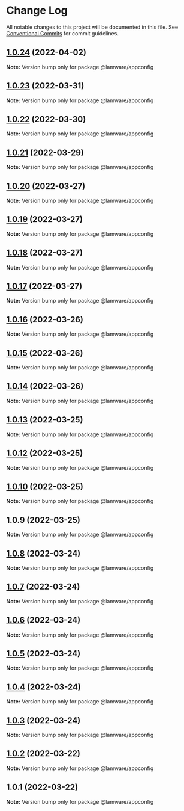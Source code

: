 # Change Log

All notable changes to this project will be documented in this file.
See [Conventional Commits](https://conventionalcommits.org) for commit guidelines.

## [1.0.24](https://github.com/evilkiwi/lamware/compare/@lamware/appconfig@1.0.23...@lamware/appconfig@1.0.24) (2022-04-02)

**Note:** Version bump only for package @lamware/appconfig





## [1.0.23](https://github.com/evilkiwi/lamware/compare/@lamware/appconfig@1.0.22...@lamware/appconfig@1.0.23) (2022-03-31)

**Note:** Version bump only for package @lamware/appconfig





## [1.0.22](https://github.com/evilkiwi/lamware/compare/@lamware/appconfig@1.0.21...@lamware/appconfig@1.0.22) (2022-03-30)

**Note:** Version bump only for package @lamware/appconfig





## [1.0.21](https://github.com/evilkiwi/lamware/compare/@lamware/appconfig@1.0.20...@lamware/appconfig@1.0.21) (2022-03-29)

**Note:** Version bump only for package @lamware/appconfig





## [1.0.20](https://github.com/evilkiwi/lamware/compare/@lamware/appconfig@1.0.19...@lamware/appconfig@1.0.20) (2022-03-27)

**Note:** Version bump only for package @lamware/appconfig





## [1.0.19](https://github.com/evilkiwi/lamware/compare/@lamware/appconfig@1.0.18...@lamware/appconfig@1.0.19) (2022-03-27)

**Note:** Version bump only for package @lamware/appconfig





## [1.0.18](https://github.com/evilkiwi/lamware/compare/@lamware/appconfig@1.0.17...@lamware/appconfig@1.0.18) (2022-03-27)

**Note:** Version bump only for package @lamware/appconfig





## [1.0.17](https://github.com/evilkiwi/lamware/compare/@lamware/appconfig@1.0.16...@lamware/appconfig@1.0.17) (2022-03-27)

**Note:** Version bump only for package @lamware/appconfig





## [1.0.16](https://github.com/evilkiwi/lamware/compare/@lamware/appconfig@1.0.15...@lamware/appconfig@1.0.16) (2022-03-26)

**Note:** Version bump only for package @lamware/appconfig





## [1.0.15](https://github.com/evilkiwi/lamware/compare/@lamware/appconfig@1.0.14...@lamware/appconfig@1.0.15) (2022-03-26)

**Note:** Version bump only for package @lamware/appconfig





## [1.0.14](https://github.com/evilkiwi/lamware/compare/@lamware/appconfig@1.0.13...@lamware/appconfig@1.0.14) (2022-03-26)

**Note:** Version bump only for package @lamware/appconfig





## [1.0.13](https://github.com/evilkiwi/lamware/compare/@lamware/appconfig@1.0.12...@lamware/appconfig@1.0.13) (2022-03-25)

**Note:** Version bump only for package @lamware/appconfig





## [1.0.12](https://github.com/evilkiwi/lamware/compare/@lamware/appconfig@1.0.10...@lamware/appconfig@1.0.12) (2022-03-25)

**Note:** Version bump only for package @lamware/appconfig





## [1.0.10](https://github.com/evilkiwi/lamware/compare/@lamware/appconfig@1.0.9...@lamware/appconfig@1.0.10) (2022-03-25)

**Note:** Version bump only for package @lamware/appconfig





## 1.0.9 (2022-03-25)

**Note:** Version bump only for package @lamware/appconfig





## [1.0.8](https://github.com/evilkiwi/lamware/compare/@lamware/appconfig@1.0.7...@lamware/appconfig@1.0.8) (2022-03-24)

**Note:** Version bump only for package @lamware/appconfig





## [1.0.7](https://github.com/evilkiwi/lamware/compare/@lamware/appconfig@1.0.6...@lamware/appconfig@1.0.7) (2022-03-24)

**Note:** Version bump only for package @lamware/appconfig





## [1.0.6](https://github.com/evilkiwi/lamware/compare/@lamware/appconfig@1.0.5...@lamware/appconfig@1.0.6) (2022-03-24)

**Note:** Version bump only for package @lamware/appconfig





## [1.0.5](https://github.com/evilkiwi/lamware/compare/@lamware/appconfig@1.0.4...@lamware/appconfig@1.0.5) (2022-03-24)

**Note:** Version bump only for package @lamware/appconfig





## [1.0.4](https://github.com/evilkiwi/lamware/compare/@lamware/appconfig@1.0.3...@lamware/appconfig@1.0.4) (2022-03-24)

**Note:** Version bump only for package @lamware/appconfig





## [1.0.3](https://github.com/evilkiwi/lamware/compare/@lamware/appconfig@1.0.2...@lamware/appconfig@1.0.3) (2022-03-24)

**Note:** Version bump only for package @lamware/appconfig





## [1.0.2](https://github.com/evilkiwi/lamware/compare/@lamware/appconfig@1.0.1...@lamware/appconfig@1.0.2) (2022-03-22)

**Note:** Version bump only for package @lamware/appconfig





## 1.0.1 (2022-03-22)

**Note:** Version bump only for package @lamware/appconfig
